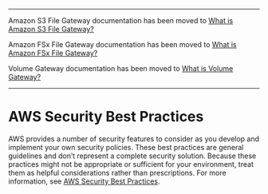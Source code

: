 --------

Amazon S3 File Gateway documentation has been moved to [What is Amazon S3 File Gateway?](https://docs.aws.amazon.com/filegateway/latest/files3/WhatIsStorageGateway.html)

Amazon FSx File Gateway documentation has been moved to [What is Amazon FSx File Gateway?](https://docs.aws.amazon.com/filegateway/latest/filefsxw/WhatIsStorageGateway.html)

Volume Gateway documentation has been moved to [What is Volume Gateway?](https://docs.aws.amazon.com/storagegateway/latest/vgw/WhatIsStorageGateway.html)

--------

# AWS Security Best Practices<a name="security-best-practice"></a>

AWS provides a number of security features to consider as you develop and implement your own security policies\. These best practices are general guidelines and don’t represent a complete security solution\. Because these practices might not be appropriate or sufficient for your environment, treat them as helpful considerations rather than prescriptions\. For more information, see [AWS Security Best Practices](https://d1.awsstatic.com/whitepapers/Security/AWS_Security_Best_Practices.pdf)\.